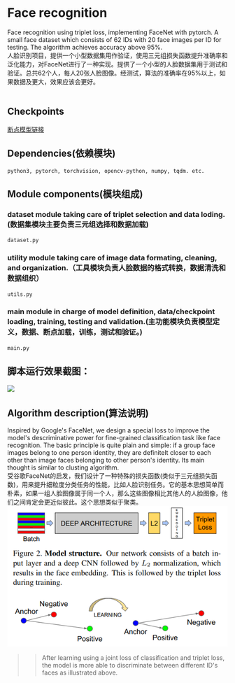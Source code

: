 # Face recognition
  Face recognition using triplet loss, implementing FaceNet with pytorch. A small face dataset which consists of 62 IDs with 20 face images per ID for testing. The algorithm achieves accuracy above 95%.
</br>
  人脸识别项目，提供一个小型数据集用作验证，使用三元组损失函数提升准确率和泛化能力，对FaceNet进行了一种实现。提供了一个小型的人脸数据集用于测试和验证。总共62个人，每人20张人脸图像。经测试，算法的准确率在95%以上，如果数据及更大，效果应该会更好。
</br> </br>
## Checkpoints
[断点模型链接](https://pan.baidu.com/s/1oeb3Bway3zAS1nG2gcCjHA)
</br>
## Dependencies(依赖模块)
    python3, pytorch, torchvision, opencv-python, numpy, tqdm. etc.
## Module components(模块组成)
### dataset module taking care of triplet selection and data loding.(数据集模块主要负责三元组选择和数据加载)
    dataset.py
### utility module taking care of image data formating, cleaning, and organization.（工具模块负责人脸数据的格式转换，数据清洗和数据组织）
    utils.py
### main module in charge of model definition, data/checkpoint loading, training, testing and validation.(主功能模块负责模型定义，数据、断点加载，训练，测试和验证。)
    main.py
## 脚本运行效果截图：
![](https://github.com/CaptainEven/FaceRecognition/blob/master/training.png)
</br>

## Algorithm description(算法说明)
  Inspired by Google's FaceNet, we design a special loss to improve the model's descriminative power for fine-grained classification task   like face recognition. The basic principle is quite plain and simple: if a group face images belong to one person identity, they are definitelt closer to each other than image faces belonging to other person's identity. Its main thought is similar to clusting algorithm.
</br>
  受谷歌FaceNet的启发，我们设计了一种特殊的损失函数(类似于三元组损失函数)，用来提升细粒度分类任务的性能，比如人脸识别任务。它的基本思想简单而朴素，如果一组人脸图像属于同一个人，那么这些图像相比其他人的人脸图像，他们之间肯定会更近似彼此。这个思想类似于聚类。
 </br>
![](https://github.com/CaptainEven/Face-recognition-/blob/master/description.png)
>> After learning using a joint loss of classification and triplet loss, the model is more able to discriminate between different ID's faces as illustrated above.
